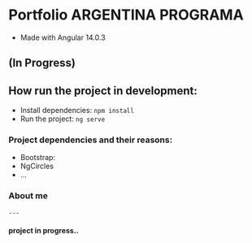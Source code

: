 # Portfolio ARGENTINA PROGRAMA 
* Made with Angular 14.0.3
## (In Progress)
## How run the project in development:
* Install dependencies: ``npm install``
* Run the project: ``ng serve``
### Project dependencies and their reasons:
*   Bootstrap:
*   NgCircles
*   ...

### About me
    ---
#### project in progress..